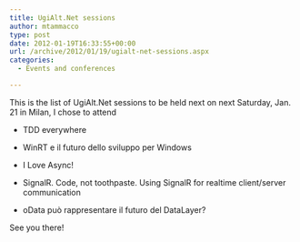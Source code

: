 ```yaml
---
title: UgiAlt.Net sessions
author: mtammacco
type: post
date: 2012-01-19T16:33:55+00:00
url: /archive/2012/01/19/ugialt-net-sessions.aspx
categories:
  - Events and conferences

---
```

This is the list of UgiAlt.Net sessions to be held next on next Saturday, Jan. 21 in Milan, I chose to attend

  * TDD everywhere

  * WinRT e il futuro dello sviluppo per Windows

  * I Love Async!

  * SignalR. Code, not toothpaste. Using SignalR for realtime client/server communication

  * oData può rappresentare il futuro del DataLayer?

See you there!